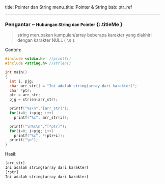 title: Pointer dan String
menu_title: Pointer & String
bab: ptr_ref

---


### <i class="fa fa-info-circle"></i> Pengantar ~<small> Hubungan String dan Pointer</small> {:.titleMe }

> string merupakan kumpulan/array beberapa karakter yang diakhiri dengan karakter NULL ( `\0` ).

Contoh: 
``` c
#include <stdio.h>  //printf()
#include <string.h> //strlen()

int main()
{
  int i, pjg;
  char arr_str[] = "Ini adalah string(array dari karakter)";
  char *ptr;
  ptr = arr_str;
  pjg = strlen(arr_str);

  printf("%s\n","[arr_str]");
  for(i=0; i<pjg; i++)
    printf("%c", arr_str[i]);

  printf("\n%s\n","[*ptr]");
  for(i=0; i<pjg; i++)
    printf("%c", *(ptr+i));
  printf("\n");
}
```

Hasil:
``` bash
[arr_str]
Ini adalah string(array dari karakter)
[*ptr]
Ini adalah string(array dari karakter)
```
